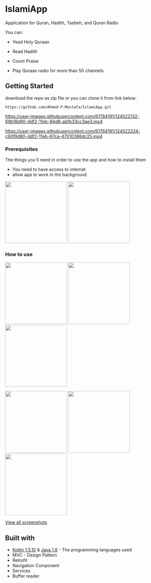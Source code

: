 
# IslamiApp

Application for Quran, Hadith, Tasbeh, and Quran Radio

You can:

* Yead Holy Quraan

* Read Hadith 

* Count Praise

* Play Quraan radio for more than 50 channels.


## Getting Started

download the repo as zip file or you can clone it from link below:

```
https://github.com/Ahmed-P-Mostafa/IslamiApp.git
```

https://user-images.githubusercontent.com/61784191/124522132-69b18d80-ddf2-11eb-84d8-abfb33cc3ae3.mp4  

https://user-images.githubusercontent.com/61784191/124522224-c90f9d80-ddf2-11eb-87ca-47010386dc25.mp4


### Prerequisites

The things you'll need in order to use the app and how to install them
* You need to have access to internet
* allow app to work in the background

<img src="app/docs/Screenshot_auto_start_permission.jpg" width="200"> <img src="app/docs/Screenshot_do_not_disturb.jpg" width="200">


### How to use

<img src="app/docs/Screenshot_signup.jpg" width="200"> <img src="app/docs/Screenshot_home_menu.jpg" width="200"> <img src="app/docs/Screenshot_add_new_lecture.jpg" width="200">

<img src="app/docs/Screenshot_date_dialog.jpg" width="200"> <img src="app/docs/Screenshot_time_dialog.jpg" width="200"> <img src="app/docs/Screenshot_perior_notification.jpg.jpg" width="200">

[View all screenshots](docs/all-screenshots.md)


## Built with

* [Kotlin 1.5.10](https://kotlinlang.org/) & [Java 1.8](https://www.java.com/en/) - The programming languages used
* MVC - Design Pattern
* Retrofit
* Navigation Component
* Services
* Buffer reader
